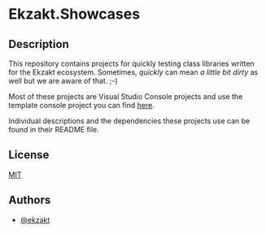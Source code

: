 # Ekzakt.Showcases


## Description
This repository contains projects for quickly testing class libraries written for the Ekzakt ecosystem.  Sometimes, *quickly* can mean *a little bit dirty* as well but we are aware of that. ;-)

Most of these projects are Visual Studio Console projects and use the template console project you can find [here](https://github.com/Ekzakt/Ekzakt.Templates/tree/master/Ekzakt.Templates.Console). 

Individual descriptions and the dependencies these projects use can be found in their README file.


## License
[MIT](https://choosealicense.com/licenses/mit/)


## Authors
- [@ekzakt](https://www.github.com/ekzakt)
